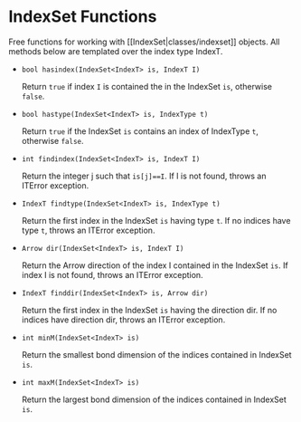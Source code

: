 # IndexSet Functions #

Free functions for working with [[IndexSet|classes/indexset]] objects. All methods below are templated over the index type IndexT.

* `bool hasindex(IndexSet<IndexT> is, IndexT I)`

   Return `true` if index `I` is contained the in the IndexSet `is`, otherwise `false`.

* `bool hastype(IndexSet<IndexT> is, IndexType t)`

   Return `true` if the IndexSet `is` contains an index of IndexType `t`, otherwise `false`.

* `int findindex(IndexSet<IndexT> is, IndexT I)` 

   Return the integer j such that `is[j]==I`. If I is not found, throws an ITError exception.

* `IndexT findtype(IndexSet<IndexT> is, IndexType t)`

   Return the first index in the IndexSet `is` having type `t`. If no indices have type `t`, throws an ITError exception.

* `Arrow dir(IndexSet<IndexT> is, IndexT I)` 

   Return the Arrow direction of the index I contained in the IndexSet `is`. If index I is not found, throws an ITError exception.

* `IndexT finddir(IndexSet<IndexT> is, Arrow dir)` 

   Return the first index in the IndexSet `is` having the direction dir. If no indices have direction dir, throws an ITError exception.

* `int minM(IndexSet<IndexT> is)`

   Return the smallest bond dimension of the indices contained in IndexSet `is`.

* `int maxM(IndexSet<IndexT> is)`

   Return the largest bond dimension of the indices contained in IndexSet `is`.

